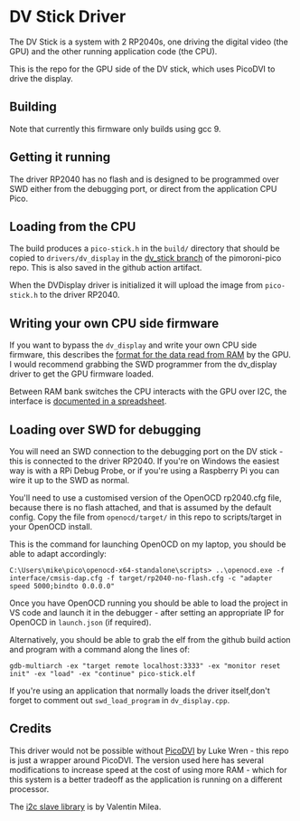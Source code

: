 # DV Stick Driver <!-- omit in toc -->

The DV Stick is a system with 2 RP2040s, one driving the digital video (the GPU) and the other running application code (the CPU).

This is the repo for the GPU side of the DV stick, which uses PicoDVI to drive the display.

## Building

Note that currently this firmware only builds using gcc 9.

## Getting it running

The driver RP2040 has no flash and is designed to be programmed over SWD either from the debugging port, or direct from the application CPU Pico.

## Loading from the CPU

The build produces a `pico-stick.h` in the `build/` directory that should be copied to `drivers/dv_display` in the [dv_stick branch](https://github.com/MichaelBell/pimoroni-pico/tree/dv_stick) of the pimoroni-pico repo.  This is also saved in the github action artifact.

When the DVDisplay driver is initialized it will upload the image from `pico-stick.h` to the driver RP2040.

## Writing your own CPU side firmware

If you want to bypass the `dv_display` and write your own CPU side firmware, this describes the [format for the data read from RAM](https://github.com/MichaelBell/pico-stick/blob/main/FrameFormat.txt) by the GPU.  I would recommend grabbing the SWD programmer from the dv_display driver to get the GPU firmware loaded.

Between RAM bank switches the CPU interacts with the GPU over I2C, the interface is [documented in a spreadsheet](https://docs.google.com/spreadsheets/d/1PKt1zPrB67C1ntRw4sIHiO5FZF0tHdjhlcEdujFQAuE/edit#gid=0).

## Loading over SWD for debugging

You will need an SWD connection to the debugging port on the DV stick - this is connected to the driver RP2040.  If you're on Windows the easiest way is with a RPi Debug Probe, or if you're using a Raspberry Pi you can wire it up to the SWD as normal.

You'll need to use a customised version of the OpenOCD rp2040.cfg file, because there is no flash attached, and that is assumed by the default config.  Copy the file from `openocd/target/` in this repo to scripts/target in your OpenOCD install.

This is the command for launching OpenOCD on my laptop, you should be able to adapt accordingly:

    C:\Users\mike\pico\openocd-x64-standalone\scripts> ..\openocd.exe -f interface/cmsis-dap.cfg -f target/rp2040-no-flash.cfg -c "adapter speed 5000;bindto 0.0.0.0"

Once you have OpenOCD running you should be able to load the project in VS code and launch it in the debugger - after setting an appropriate IP for OpenOCD in `launch.json` (if required).

Alternatively, you should be able to grab the elf from the github build action and program with a command along the lines of:

    gdb-multiarch -ex "target remote localhost:3333" -ex "monitor reset init" -ex "load" -ex "continue" pico-stick.elf

If you're using an application that normally loads the driver itself,don't forget to comment out `swd_load_program` in `dv_display.cpp`.

## Credits

This driver would not be possible without [PicoDVI](https://github.com/Wren6991/PicoDVI) by Luke Wren - this repo is just a wrapper around PicoDVI.  The version used here has several modifications to increase speed at the cost of using more RAM - which for this system is a better tradeoff as the application is running on a different processor.

The [i2c slave library](https://github.com/vmilea/pico_i2c_slave/) is by Valentin Milea.